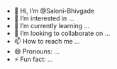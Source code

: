 - 👋 Hi, I’m @Saloni-Bhivgade
- 👀 I’m interested in ...
- 🌱 I’m currently learning ...
- 💞️ I’m looking to collaborate on ...
- 📫 How to reach me ...
- 😄 Pronouns: ...
- ⚡ Fun fact: ...

<!---
Saloni-Bhivgade/Saloni-Bhivgade is a ✨ special ✨ repository because its `README.md` (this file) appears on your GitHub profile.
You can click the Preview link to take a look at your changes.
--->
